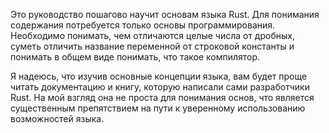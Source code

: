 Это руководство пошагово научит основам языка Rust.
Для понимания содержания потребуется только основы программирования. Необходимо
понимать, чем отличаются  целые числа от  дробных, суметь отличить название
переменной от строковой константы и понимать в общем виде понимать, что такое компилятор.

Я надеюсь, что изучив основные концепции языка, вам будет проще читать документацию
и книгу, которую написали сами разработчики Rust. На мой взгляд она не проста для
понимания основ, что является существенным препятствием на пути
к уверенному использованию возможностей языка.
